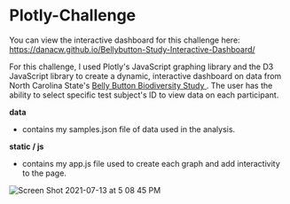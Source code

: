 # Plotly-Challenge

You can view the interactive dashboard for this challenge here: https://danacw.github.io/Bellybutton-Study-Interactive-Dashboard/ 

For this challenge, I used Plotly's JavaScript graphing library and the D3 JavaScript library to create a dynamic, interactive dashboard on data from North Carolina State's <a href=http://robdunnlab.com/projects/belly-button-biodiversity/> Belly Button Biodiversity Study </href> </a>. The user has the ability to select specific test subject's ID to view data on each participant.

<b> data </b>
- contains my samples.json file of data used in the analysis.

<b> static / js </b>
- contains my app.js file used to create each graph and add interactivity to the page. 


![Screen Shot 2021-07-13 at 5 08 45 PM](https://user-images.githubusercontent.com/26308909/125540713-d9bddc7d-45bc-4101-8384-cfcca98f0620.png)
